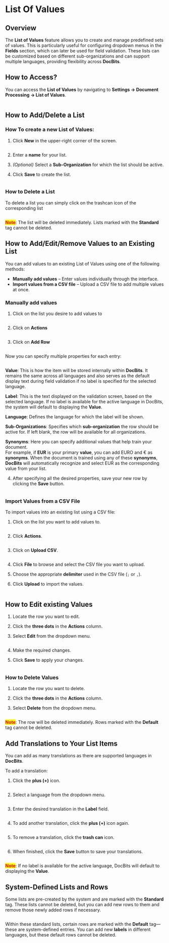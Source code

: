 # List Of Values

## Overview

The **List of Values** feature allows you to create and manage predefined sets of values. This is particularly useful for configuring dropdown menus in the **Fields** section, which can later be used for field validation. These lists can be customized based on different sub-organizations and can support multiple languages, providing flexibility across **DocBits**.

## How to Access?

You can access the **List of Values** by navigating to **Settings → Document Processing → List of Values**.

<figure><img src="../../../.gitbook/assets/settings_list_of_values.png" alt=""><figcaption></figcaption></figure>

## How to Add/Delete a List

### How To create a new List of Values:

1.  Click **New** in the upper-right corner of the screen.

    <figure><img src="../../../.gitbook/assets/list_of_values_1.png" alt=""><figcaption></figcaption></figure>
2. Enter a **name** for your list.
3. _(Optional)_ Select a **Sub-Organization** for which the list should be active.
4.  Click **Save** to create the list.

    <figure><img src="../../../.gitbook/assets/list_of_values_2.png" alt=""><figcaption></figcaption></figure>

### How to Delete a List

To delete a list you can simply click on the trashcan icon of the corresponding list

<figure><img src="../../../.gitbook/assets/list_of_values_13.png" alt=""><figcaption></figcaption></figure>

<mark style="color:red;">**Note**</mark>: The list will be deleted immediately. Lists marked with the **Standard** tag cannot be deleted.

## How to Add/Edit/Remove Values to an Existing List&#x20;

You can add values to an existing List of Values using one of the following methods:

* **Manually add values** – Enter values individually through the interface.
* **Import values from a CSV file** – Upload a CSV file to add multiple values at once.

### **Manually add values**

1.  Click on the list you desire to add values to

    <figure><img src="../../../.gitbook/assets/list_of_values_3.png" alt=""><figcaption></figcaption></figure>
2.  Click on **Actions**

    <figure><img src="../../../.gitbook/assets/list_of_values_4.png" alt=""><figcaption></figcaption></figure>
3.  Click on **Add Row**

    <figure><img src="../../../.gitbook/assets/list_of_values_5.png" alt=""><figcaption></figcaption></figure>

Now you can specify multiple properties for each entry:

<figure><img src="../../../.gitbook/assets/list_of_values_6.png" alt=""><figcaption></figcaption></figure>

**Value**: This is how the item will be stored internally within **DocBits**. It remains the same across all languages and also serves as the default display text during field validation if no label is specified for the selected language.

**Label**: This is the text displayed on the validation screen, based on the selected language. If no label is available for the active language in DocBits, the system will default to displaying the **Value**.

**Language**: Defines the language for which the label will be shown.

**Sub-Organizations**: Specifies which **sub-organization** the row should be active for. If left blank, the row will be available for all organizations.

**Synonyms**: Here you can specify additional values that help train your document.\
For example, if **EUR** is your primary **value**, you can add EURO and € as **synonyms**. When the document is trained using any of these **synonyms**, **DocBits** will automatically recognize and select EUR as the corresponding value from your list.

4.  After specifying all the desired properties, save your new row by clicking the **Save** button.

    <figure><img src="../../../.gitbook/assets/list_of_values_11.png" alt=""><figcaption></figcaption></figure>

### Import Values from a CSV File

To import values into an existing list using a CSV file:

1.  Click on the list you want to add values to.

    <figure><img src="../../../.gitbook/assets/list_of_values_3.png" alt=""><figcaption></figcaption></figure>
2.  Click **Actions**.

    <figure><img src="../../../.gitbook/assets/list_of_values_4.png" alt=""><figcaption></figcaption></figure>
3.  Click on **Upload CSV**.

    <figure><img src="../../../.gitbook/assets/list_of_values_7.png" alt=""><figcaption></figcaption></figure>
4. Click **File** to browse and select the CSV file you want to upload.
5. Choose the appropriate **delimiter** used in the CSV file (`;` or `,`).
6.  Click **Upload** to import the values.

    <figure><img src="../../../.gitbook/assets/list_of_values_8.png" alt=""><figcaption></figcaption></figure>

## How to Edit existing Values

1. Locate the row you want to edit.
2. Click the **three dots** in the **Actions** column.
3.  Select **Edit** from the dropdown menu.

    <figure><img src="../../../.gitbook/assets/list_of_values_10.png" alt=""><figcaption></figcaption></figure>
4. Make the required changes.
5.  Click **Save** to apply your changes.

    <figure><img src="../../../.gitbook/assets/list_of_values_11.png" alt=""><figcaption></figcaption></figure>

### How to Delete Values

1. Locate the row you want to delete.
2. Click the **three dots** in the **Actions** column.
3.  Select **Delete** from the dropdown menu.

    <figure><img src="../../../.gitbook/assets/list_of_values_12.png" alt=""><figcaption></figcaption></figure>

<mark style="color:red;">**Note**</mark>: The row will be deleted immediately. Rows marked with the **Default** tag cannot be deleted.

## Add Translations to Your List Items

You can add as many translations as there are supported languages in **DocBits**.

To add a translation:

1.  Click the **plus (+)** icon.

    <figure><img src="../../../.gitbook/assets/list_of_values_14.png" alt=""><figcaption></figcaption></figure>
2.  Select a language from the dropdown menu.

    <figure><img src="../../../.gitbook/assets/list_of_values_15.png" alt=""><figcaption></figcaption></figure>
3.  Enter the desired translation in the **Label** field.

    <figure><img src="../../../.gitbook/assets/list_of_values_16.png" alt=""><figcaption></figcaption></figure>
4.  To add another translation, click the **plus (+)** icon again.

    <figure><img src="../../../.gitbook/assets/list_of_values_17.png" alt=""><figcaption></figcaption></figure>
5.  To remove a translation, click the **trash can** icon.

    <figure><img src="../../../.gitbook/assets/list_of_values_18.png" alt=""><figcaption></figcaption></figure>
6.  When finished, click the **Save** button to save your translations.

    <figure><img src="../../../.gitbook/assets/list_of_values_19.png" alt=""><figcaption></figcaption></figure>

<mark style="color:red;">**Note**</mark>: If no label is available for the active language, DocBits will default to displaying the **Value**.

## System-Defined Lists and Rows

Some lists are pre-created by the system and are marked with the **Standard** tag. These lists cannot be deleted, but you can add new rows to them and remove those newly added rows if necessary.

<figure><img src="../../../.gitbook/assets/list_of_values_9.png" alt=""><figcaption></figcaption></figure>

Within these standard lists, certain rows are marked with the **Default** tag—these are system-defined entries. You can add new **labels** in different languages, but these default rows cannot be deleted.
